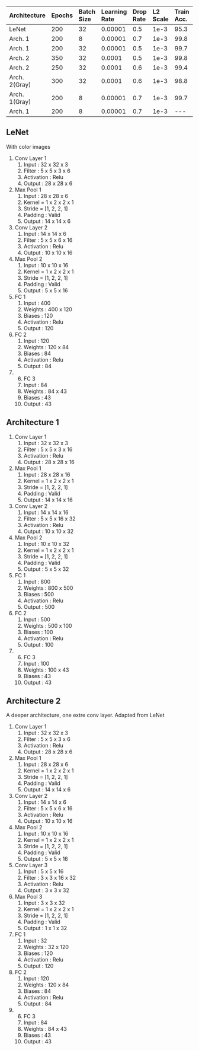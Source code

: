 | Architecture  | Epochs | Batch Size | Learning Rate | Drop Rate | L2 Scale | Train Acc. | Val Acc. | Test Acc. |
| :------------ | :----- | :--------- | :------------ | :-------- | :------- | :--------- | :------- | :-------- |
| LeNet         | 200    | 32         | 0.00001       | 0.5       | 1e-3     | 95.3       | 89.3     | 87.4      |
| Arch. 1       | 200    | 8          | 0.00001       | 0.7       | 1e-3     | 99.8       | 96.3     | 93.7      |
| Arch. 1       | 200    | 32         | 0.00001       | 0.5       | 1e-3     | 99.7       | 94.2     | 92.90     |
| Arch. 2       | 350    | 32         | 0.0001        | 0.5       | 1e-3     | 99.8       | 94.7     | 92.20     |
| Arch. 2       | 250    | 32         | 0.0001        | 0.6       | 1e-3     | 99.4       | 94.0     | 90.50     |
| Arch. 2(Gray) | 300    | 32         | 0.0001        | 0.6       | 1e-3     | 98.8       | 93.2     | 89.60     |
| Arch. 1(Gray) | 200    | 8          | 0.00001       | 0.7       | 1e-3     | 99.7       | 94.9     | 92.4      |
| Arch. 1       | 200    | 8          | 0.00001       | 0.7       | 1e-3     | ---        | ---      | ---       |

## LeNet
With color images
1. Conv Layer 1
   1. Input : 32 x 32 x 3
   2. Filter : 5 x 5 x 3 x 6
   3. Activation : Relu
   4. Output : 28 x 28 x 6
2. Max Pool 1
   1. Input : 28 x 28 x 6
   2. Kernel = 1 x 2 x 2 x 1
   3. Stride = [1, 2, 2, 1]
   4. Padding : Valid
   5. Output : 14 x 14 x 6
3. Conv Layer 2
   1. Input : 14 x 14 x 6
   2. Filter : 5 x 5 x 6 x 16
   3. Activation : Relu
   4. Output : 10 x 10 x 16
4. Max Pool 2
   1. Input : 10 x 10 x 16
   2. Kernel = 1 x 2 x 2 x 1
   3. Stride = [1, 2, 2, 1]
   4. Padding : Valid
   5. Output : 5 x 5 x 16
5. FC 1
   1. Input : 400
   2. Weights : 400 x 120
   3. Biases : 120
   4. Activation : Relu
   5. Output : 120
6. FC 2
   1. Input : 120
   2. Weights : 120 x 84
   3. Biases : 84
   4. Activation : Relu
   5. Output : 84
7. 6. FC 3
   1. Input : 84
   2. Weights : 84 x 43
   3. Biases : 43
   4. Output : 43

## Architecture 1
1. Conv Layer 1
   1. Input : 32 x 32 x 3
   2. Filter : 5 x 5 x 3 x 16
   3. Activation : Relu
   4. Output : 28 x 28 x 16
2. Max Pool 1
   1. Input : 28 x 28 x 16
   2. Kernel = 1 x 2 x 2 x 1
   3. Stride = [1, 2, 2, 1]
   4. Padding : Valid
   5. Output : 14 x 14 x 16
3. Conv Layer 2
   1. Input : 14 x 14 x 16
   2. Filter : 5 x 5 x 16 x 32
   3. Activation : Relu
   4. Output : 10 x 10 x 32
4. Max Pool 2
   1. Input : 10 x 10 x 32
   2. Kernel = 1 x 2 x 2 x 1
   3. Stride = [1, 2, 2, 1]
   4. Padding : Valid
   5. Output : 5 x 5 x 32
5. FC 1
   1. Input : 800
   2. Weights : 800 x 500
   3. Biases : 500
   4. Activation : Relu
   5. Output : 500
6. FC 2
   1. Input : 500
   2. Weights : 500 x 100
   3. Biases : 100
   4. Activation : Relu
   5. Output : 100
7. 6. FC 3
   1. Input : 100
   2. Weights : 100 x 43
   3. Biases : 43
   4. Output : 43


## Architecture 2
A deeper architecture, one extre conv layer. Adapted from LeNet
1. Conv Layer 1
   1. Input : 32 x 32 x 3
   2. Filter : 5 x 5 x 3 x 6
   3. Activation : Relu
   4. Output : 28 x 28 x 6
2. Max Pool 1
   1. Input : 28 x 28 x 6
   2. Kernel = 1 x 2 x 2 x 1
   3. Stride = [1, 2, 2, 1]
   4. Padding : Valid
   5. Output : 14 x 14 x 6
3. Conv Layer 2
   1. Input : 14 x 14 x 6
   2. Filter : 5 x 5 x 6 x 16
   3. Activation : Relu
   4. Output : 10 x 10 x 16
4. Max Pool 2
   1. Input : 10 x 10 x 16
   2. Kernel = 1 x 2 x 2 x 1
   3. Stride = [1, 2, 2, 1]
   4. Padding : Valid
   5. Output : 5 x 5 x 16
5. Conv Layer 3
   1. Input : 5 x 5 x 16
   2. Filter : 3 x 3 x 16 x 32
   3. Activation : Relu
   4. Output : 3 x 3 x 32
6. Max Pool 3
   1. Input : 3 x 3 x 32
   2. Kernel = 1 x 2 x 2 x 1
   3. Stride = [1, 2, 2, 1]
   4. Padding : Valid
   5. Output : 1 x 1 x 32
7. FC 1
   1. Input : 32
   2. Weights : 32 x 120
   3. Biases : 120
   4. Activation : Relu
   5. Output : 120
8. FC 2
   1. Input : 120
   2. Weights : 120 x 84
   3. Biases : 84
   4. Activation : Relu
   5. Output : 84
9. 6. FC 3
   1. Input : 84
   2. Weights : 84 x 43
   3. Biases : 43
   4. Output : 43